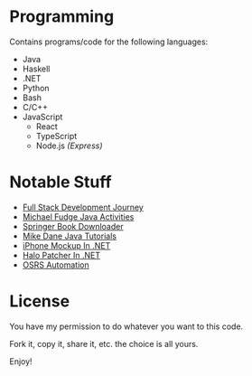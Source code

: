 # Programming
Contains programs/code for the following languages:
- Java
- Haskell
- .NET
- Python
- Bash
- C/C++
- JavaScript
    - React
    - TypeScript
    - Node.js *(Express)*

# Notable Stuff
* [Full Stack Development Journey](https://github.com/chowdhaj/Programming/tree/main/Full%20Stack)
* [Michael Fudge Java Activities](https://github.com/chowdhaj/Programming/tree/main/Java/ALearningJava/src/lesson)
* [Springer Book Downloader](https://github.com/chowdhaj/Programming/tree/main/Java/SpringerBookDownloader)
* [Mike Dane Java Tutorials](https://github.com/chowdhaj/Programming/tree/main/Java/Mike%20Dane%20Tutorials/src/mikeDaneJavaTutorial)
* [iPhone Mockup In .NET](https://github.com/chowdhaj/Programming/tree/main/Visual%20Basic/BMI%20Calculator)
* [Halo Patcher In .NET](https://github.com/chowdhaj/Programming/tree/main/Visual%20Basic/School%20Project)
* [OSRS Automation](https://github.com/chowdhaj/Programming/tree/main/Java/OSRS%20Botting)

# License
You have my permission to do whatever you want to this code.

Fork it, copy it, share it, etc. the choice is all yours.

Enjoy!
